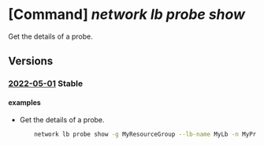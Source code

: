 # [Command] _network lb probe show_

Get the details of a probe.

## Versions

### [2022-05-01](/Resources/mgmt-plane/L3N1YnNjcmlwdGlvbnMve30vcmVzb3VyY2Vncm91cHMve30vcHJvdmlkZXJzL21pY3Jvc29mdC5uZXR3b3JrL2xvYWRiYWxhbmNlcnMve30vcHJvYmVzL3t9/2022-05-01.xml) **Stable**

<!-- mgmt-plane /subscriptions/{}/resourcegroups/{}/providers/microsoft.network/loadbalancers/{}/probes/{} 2022-05-01 -->

#### examples

- Get the details of a probe.
    ```bash
        network lb probe show -g MyResourceGroup --lb-name MyLb -n MyProbe
    ```

